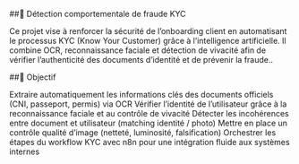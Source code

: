 ##🧠 Détection comportementale de fraude KYC

Ce projet vise à renforcer la sécurité de l’onboarding client en automatisant le processus KYC (Know Your Customer) grâce à l’intelligence artificielle.
Il combine OCR, reconnaissance faciale et détection de vivacité afin de vérifier l’authenticité des documents d’identité et de prévenir la fraude..

##🎯 Objectif

Extraire automatiquement les informations clés des documents officiels (CNI, passeport, permis) via OCR
Vérifier l’identité de l’utilisateur grâce à la reconnaissance faciale et au contrôle de vivacité
Détecter les incohérences entre document et utilisateur (matching identité / photo)
Mettre en place un contrôle qualité d’image (netteté, luminosité, falsification)
Orchestrer les étapes du workflow KYC avec n8n pour une intégration fluide aux systèmes internes
